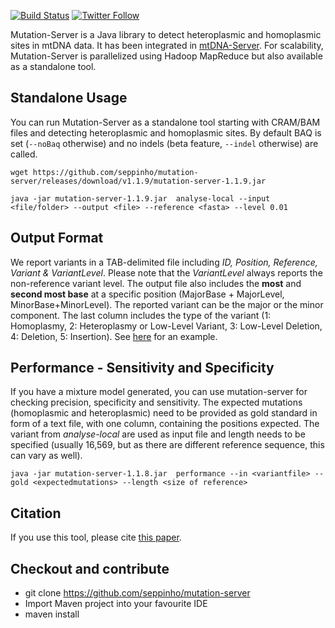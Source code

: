 [![Build Status](https://travis-ci.org/seppinho/mutation-server.svg?branch=master)](https://travis-ci.org/seppinho/mutation-server)
[![Twitter Follow](https://img.shields.io/twitter/follow/mtdnaserver.svg?style=social&label=Follow)](https://twitter.com/mtdnaserver)

Mutation-Server is a Java library to detect heteroplasmic and homoplasmic sites in mtDNA data. 
It has been integrated in [mtDNA-Server](https://mtdna-server.uibk.ac.at). For scalability, Mutation-Server is parallelized using Hadoop MapReduce but also available as a standalone tool.

## Standalone Usage
You can run Mutation-Server as a standalone tool starting with CRAM/BAM files and detecting heteroplasmic and homoplasmic sites. By default BAQ is set (``--noBaq`` otherwise) and no indels (beta feature, ``--indel`` otherwise) are called.
```
wget https://github.com/seppinho/mutation-server/releases/download/v1.1.9/mutation-server-1.1.9.jar

java -jar mutation-server-1.1.9.jar  analyse-local --input <file/folder> --output <file> --reference <fasta> --level 0.01
```

## Output Format
We report variants in a TAB-delimited file including *ID, Position, Reference, Variant & VariantLevel*. Please note that the *VariantLevel* always reports the non-reference variant level. The output file also includes the **most** and **second most base** at a specific position (MajorBase + MajorLevel, MinorBase+MinorLevel). The reported variant can be the major or the minor component. The last column includes the type of the variant (1: Homoplasmy, 2: Heteroplasmy or Low-Level Variant, 3: Low-Level Deletion, 4: Deletion, 5: Insertion). See [here](https://raw.githubusercontent.com/seppinho/mutation-server/master/test-data/results/variantsLocal1000G) for an example. 

## Performance - Sensitivity and Specificity

If you have a mixture model generated, you can use mutation-server for checking precision, specificity and sensitivity. The expected mutations (homoplasmic and heteroplasmic) need to be provided as gold standard in form of a text file, with one column, containing the positions expected. The variant from *analyse-local* are used as input file and length needs to be specified (usually 16,569, but as there are different reference sequence, this can vary as well).
```
java -jar mutation-server-1.1.8.jar  performance --in <variantfile> --gold <expectedmutations> --length <size of reference>
```


## Citation
If you use this tool, please cite [this paper](http://nar.oxfordjournals.org/content/early/2016/04/15/nar.gkw247.full).

## Checkout and contribute
* git clone https://github.com/seppinho/mutation-server
* Import Maven project into your favourite IDE
* maven install
